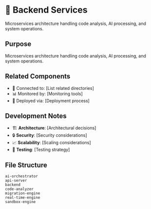 # 🔧 Backend Services

Microservices architecture handling code analysis, AI processing, and system operations.

## Purpose
Microservices architecture handling code analysis, AI processing, and system operations.

## Related Components
- 🔗 Connected to: [List related directories]
- 📊 Monitored by: [Monitoring tools]
- 🚀 Deployed via: [Deployment process]

## Development Notes
- 🏗️ **Architecture**: [Architectural decisions]
- 🔒 **Security**: [Security considerations]
- 📈 **Scalability**: [Scaling considerations]
- 🧪 **Testing**: [Testing strategy]

## File Structure
```
ai-orchestrator
api-server
backend
code-analyzer
migration-engine
real-time-engine
sandbox-engine
```
